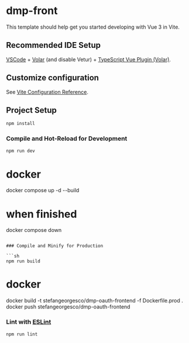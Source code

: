 # dmp-front

This template should help get you started developing with Vue 3 in Vite.

## Recommended IDE Setup

[VSCode](https://code.visualstudio.com/) + [Volar](https://marketplace.visualstudio.com/items?itemName=Vue.volar) (and disable Vetur) + [TypeScript Vue Plugin (Volar)](https://marketplace.visualstudio.com/items?itemName=Vue.vscode-typescript-vue-plugin).

## Customize configuration

See [Vite Configuration Reference](https://vitejs.dev/config/).

## Project Setup

```sh
npm install
```

### Compile and Hot-Reload for Development

```sh
npm run dev
```
# docker
docker compose up -d --build
# when finished
docker compose down
```

### Compile and Minify for Production

```sh
npm run build
```
# docker
docker build -t stefangeorgesco/dmp-oauth-frontend -f Dockerfile.prod .
docker push stefangeorgesco/dmp-oauth-frontend

### Lint with [ESLint](https://eslint.org/)

```sh
npm run lint
```
